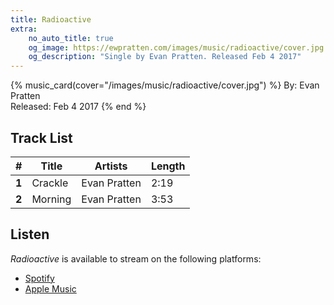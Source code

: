 ```yaml
---
title: Radioactive
extra:
    no_auto_title: true
    og_image: https://ewpratten.com/images/music/radioactive/cover.jpg
    og_description: "Single by Evan Pratten. Released Feb 4 2017"
---
```


{% music_card(cover="/images/music/radioactive/cover.jpg") %}
By: Evan Pratten<br>
Released: Feb 4 2017
{% end %}

## Track List

|   #   | Title   | Artists      | Length |
|:-----:|---------|--------------|--------|
| **1** | Crackle | Evan Pratten | 2:19   |
| **2** | Morning | Evan Pratten | 3:53   |

## Listen

*Radioactive* is available to stream on the following platforms:

- [Spotify](https://open.spotify.com/album/44mayKI3HsGnNDr9A1yDgF)
- [Apple Music](https://music.apple.com/us/album/radioactive-single/1626650101)
